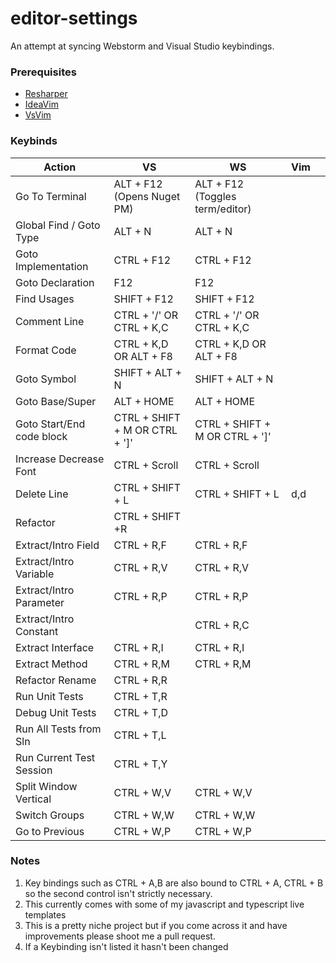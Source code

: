 # editor-settings
An attempt at syncing Webstorm and Visual Studio keybindings. 

### Prerequisites
  - [Resharper](https://www.jetbrains.com/resharper/download/) 
  - [IdeaVim](https://plugins.jetbrains.com/plugin/164?pr=idea)
  - [VsVim](https://visualstudiogallery.msdn.microsoft.com/59ca71b3-a4a3-46ca-8fe1-0e90e3f79329)
  
### Keybinds
|Action      	            | VS  	                            | WS                                | Vim  	|   	|
|---                	    |---	                            |---	                            |---	|---	|
|Go To Terminal             |ALT + F12 (Opens Nuget PM)         |ALT + F12 (Toggles term/editor)   	|   	|   	|
|Global Find / Goto Type    |ALT + N	                        |ALT + N  	                        |   	|   	|
|Goto Implementation   	    |CTRL + F12   	                    |CTRL + F12   	                    |   	|   	|
|Goto Declaration   	    |F12        	                    |F12   	                            |   	|   	|
|Find Usages        	    |SHIFT + F12   	                    |SHIFT + F12   	                    |   	|   	|
|Comment Line       	    |CTRL + '/' OR CTRL + K,C           |CTRL + '/' OR CTRL + K,C           |   	|   	|
|Format Code        	    |CTRL + K,D OR ALT + F8	            |CTRL + K,D OR ALT + F8     |   	|   	|
|Goto Symbol   	            |SHIFT + ALT + N                   	|SHIFT + ALT + N              	    |   	|   	|
|Goto Base/Super            |ALT + HOME   	                    |ALT + HOME   	                    |   	|   	|
|Goto Start/End code block  |CTRL + SHIFT + M OR CTRL + ']'   	|CTRL + SHIFT + M OR CTRL + ']'  	|   	|   	|
|Increase Decrease Font   	|CTRL + Scroll   	                |CTRL + Scroll  	                |   	|   	|
|Delete Line   	            |CTRL + SHIFT + L   	            |CTRL + SHIFT + L  	                |d,d   	|
|Refactor                   |CTRL + SHIFT +R    	            |                                   |   	|   	|
|Extract/Intro Field        |CTRL + R,F    	                    |CTRL + R,F  	                    |   	|   	|
|Extract/Intro Variable     |CTRL + R,V    	                    |CTRL + R,V  	                    |   	|   	|
|Extract/Intro Parameter    |CTRL + R,P    	                    |CTRL + R,P  	                    |   	|   	|
|Extract/Intro Constant     |           	                    |CTRL + R,C  	                    |   	|   	|
|Extract Interface         	|CTRL + R,I   	                    |CTRL + R,I                       	|   	|   	|
|Extract Method            	|CTRL + R,M   	                    |CTRL + R,M                        	|   	|   	|
|Refactor Rename           	|CTRL + R,R   	                    |                                  	|   	|   	|
|Run Unit Tests             |CTRL + T,R   	                    |                                  	|   	|   	|
|Debug Unit Tests           |CTRL + T,D   	                    |                                  	|   	|   	|
|Run All Tests from Sln     |CTRL + T,L   	                    |                                  	|   	|   	|
|Run Current Test Session   |CTRL + T,Y   	                    |                                  	|   	|   	|
|Split Window Vertical      |CTRL + W,V   	                    |CTRL + W,V                        	|   	|   	|
|Switch Groups              |CTRL + W,W   	                    |CTRL + W,W                        	|   	|   	|
|Go to Previous             |CTRL + W,P   	                    |CTRL + W,P                        	|   	|   	|


### Notes
1. Key bindings such as CTRL + A,B are also bound to CTRL + A, CTRL + B so the second control isn't strictly necessary. 
2. This currently comes with some of my javascript and typescript live templates 
3. This is a pretty niche project but if you come across it and have improvements please shoot me a pull request.
4. If a Keybinding isn't listed it hasn't been changed


